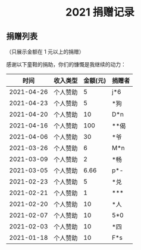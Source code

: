 # <center>2021 捐赠记录<center>

## 捐赠列表

（只展示金额在 1 元以上的捐赠）

感谢以下童鞋的捐助，你们的慷慨是我继续的动力：

| 时间 | 收入类型 | 金额(元) | 捐赠者 |
| --- | --- | --- | --- |
| 2021-04-26 | 个人赞助 | 5     | j*6  |
| 2021-04-23 | 个人赞助 | 5     | *狗  |
| 2021-04-20 | 个人赞助 | 10    | D*n  |
| 2021-04-16 | 个人赞助 | 100   | **偈 |
| 2021-04-06 | 个人赞助 | 30    | *爷  |
| 2021-03-26 | 个人赞助 | 6     | M*n  |
| 2021-03-09 | 个人赞助 | 2     | *畅  |
| 2021-03-05 | 个人赞助 | 6.66  | p*-  |
| 2021-02-23 | 个人赞助 | 5     | *兑  |
| 2021-02-21 | 个人赞助 | 1     | ***  |
| 2021-02-20 | 个人赞助 | 10    | *人  |
| 2021-02-07 | 个人赞助 | 10    | 5*0  |
| 2021-02-03 | 个人赞助 | 10    | *四  |
| 2021-01-18 | 个人赞助 | 10    | F*s  |
